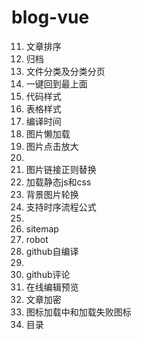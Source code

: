 # blog-vue

11. 文章排序
12. 归档
13. 文件分类及分类分页
14. 一键回到最上面
23. 代码样式
24. 表格样式
16. 编译时间
17. 图片懒加载
21. 图片点击放大
15.
18. 图片链接正则替换
19. 加载静态js和css
20. 背景图片轮换
22. 支持时序流程公式
25. 
26. sitemap
27. robot
28. github自编译
29. 
30. github评论
31. 在线编辑预览
32. 文章加密
33. 图标加载中和加载失败图标
34. 目录
